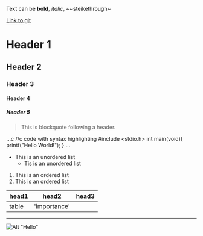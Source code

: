 Text can be **bold**, _italic_, ~~steikethrough~

[Link to git](http://github.com)

# Header 1
## Header 2
### Header 3
#### Header 4
##### Header 5

> This is blockquote following a header.


...c
//c code with syntax highlighting
#include <stdio.h>
int main(void){
	printf("Hello World!");
} 
...

* This is an unordered list
    * Tis is an unordered list


1. This is an ordered list
2. This is an ordered list


|head1  |head2       |head3  |
|:------|------------|-------|
|table  |'importance'|       |

***
![Alt "Hello"](http://guides.github.com/activitie/hello-world/branching.png)     
